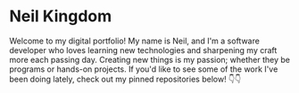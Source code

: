 # Neil Kingdom

Welcome to my digital portfolio! 
My name is Neil, and I'm a software developer who loves learning new technologies and sharpening my craft more each passing day.
Creating new things is my passion; whether they be programs or hands-on projects.
If you'd like to see some of the work I've been doing lately, check out my pinned repositories below! 👇👇 
